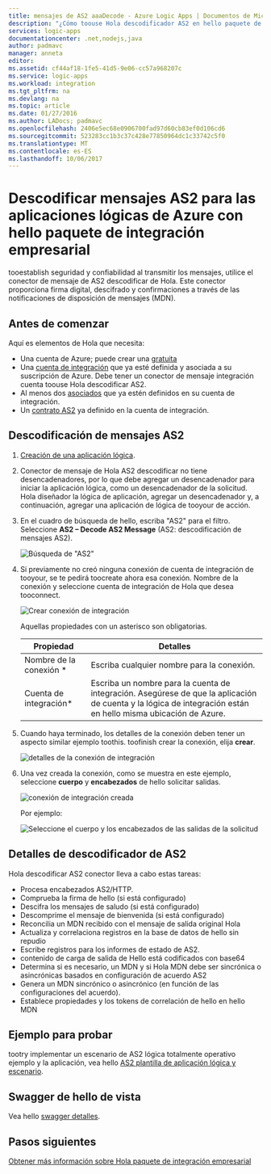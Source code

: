 ```yaml
---
title: mensajes de AS2 aaaDecode - Azure Logic Apps | Documentos de Microsoft
description: "¿Cómo toouse Hola descodificador AS2 en hello paquete de integración empresarial para las aplicaciones lógicas de Azure"
services: logic-apps
documentationcenter: .net,nodejs,java
author: padmavc
manager: anneta
editor: 
ms.assetid: cf44af18-1fe5-41d5-9e06-cc57a968207c
ms.service: logic-apps
ms.workload: integration
ms.tgt_pltfrm: na
ms.devlang: na
ms.topic: article
ms.date: 01/27/2016
ms.author: LADocs; padmavc
ms.openlocfilehash: 2406e5ec68e0906700fad97d60cb83ef0d106cd6
ms.sourcegitcommit: 523283cc1b3c37c428e77850964dc1c33742c5f0
ms.translationtype: MT
ms.contentlocale: es-ES
ms.lasthandoff: 10/06/2017
---
```

# <a name="decode-as2-messages-for-azure-logic-apps-with-hello-enterprise-integration-pack"></a>Descodificar mensajes AS2 para las aplicaciones lógicas de Azure con hello paquete de integración empresarial 

tooestablish seguridad y confiabilidad al transmitir los mensajes, utilice el conector de mensaje de AS2 descodificar de Hola. Este conector proporciona firma digital, descifrado y confirmaciones a través de las notificaciones de disposición de mensajes (MDN).

## <a name="before-you-start"></a>Antes de comenzar

Aquí es elementos de Hola que necesita:

* Una cuenta de Azure; puede crear una [gratuita](https://azure.microsoft.com/free)
* Una [cuenta de integración](logic-apps-enterprise-integration-create-integration-account.md) que ya esté definida y asociada a su suscripción de Azure. Debe tener un conector de mensaje integración cuenta toouse Hola descodificar AS2.
* Al menos dos [asociados](logic-apps-enterprise-integration-partners.md) que ya estén definidos en su cuenta de integración.
* Un [contrato AS2](logic-apps-enterprise-integration-as2.md) ya definido en la cuenta de integración.

## <a name="decode-as2-messages"></a>Descodificación de mensajes AS2

1. [Creación de una aplicación lógica](../logic-apps/logic-apps-create-a-logic-app.md).

2. Conector de mensaje de Hola AS2 descodificar no tiene desencadenadores, por lo que debe agregar un desencadenador para iniciar la aplicación lógica, como un desencadenador de la solicitud. Hola diseñador la lógica de aplicación, agregar un desencadenador y, a continuación, agregar una aplicación de lógica de tooyour de acción.

3.  En el cuadro de búsqueda de hello, escriba "AS2" para el filtro. Seleccione **AS2 – Decode AS2 Message** (AS2: descodificación de mensajes AS2).
   
    ![Búsqueda de "AS2"](media/logic-apps-enterprise-integration-as2-decode/as2decodeimage1.png)

4. Si previamente no creó ninguna conexión de cuenta de integración de tooyour, se te pedirá toocreate ahora esa conexión. Nombre de la conexión y seleccione cuenta de integración de Hola que desea tooconnect.
   
    ![Crear conexión de integración](media/logic-apps-enterprise-integration-as2-decode/as2decodeimage2.png)

    Aquellas propiedades con un asterisco son obligatorias.

    | Propiedad | Detalles |
    | --- | --- |
    | Nombre de la conexión * |Escriba cualquier nombre para la conexión. |
    | Cuenta de integración* |Escriba un nombre para la cuenta de integración. Asegúrese de que la aplicación de cuenta y la lógica de integración están en hello misma ubicación de Azure. |

5.  Cuando haya terminado, los detalles de la conexión deben tener un aspecto similar ejemplo toothis. toofinish crear la conexión, elija **crear**.

    ![detalles de la conexión de integración](media/logic-apps-enterprise-integration-as2-decode/as2decodeimage3.png)

6. Una vez creada la conexión, como se muestra en este ejemplo, seleccione **cuerpo** y **encabezados** de hello solicitar salidas.
   
    ![conexión de integración creada](media/logic-apps-enterprise-integration-as2-decode/as2decodeimage4.png) 

    Por ejemplo:

    ![Seleccione el cuerpo y los encabezados de las salidas de la solicitud](media/logic-apps-enterprise-integration-as2-decode/as2decodeimage5.png) 

## <a name="as2-decoder-details"></a>Detalles de descodificador de AS2

Hola descodificar AS2 conector lleva a cabo estas tareas: 

* Procesa encabezados AS2/HTTP.
* Comprueba la firma de hello (si está configurado)
* Descifra los mensajes de saludo (si está configurado)
* Descomprime el mensaje de bienvenida (si está configurado)
* Reconcilia un MDN recibido con el mensaje de salida original Hola
* Actualiza y correlaciona registros en la base de datos de hello sin repudio
* Escribe registros para los informes de estado de AS2.
* contenido de carga de salida de Hello está codificados con base64
* Determina si es necesario, un MDN y si Hola MDN debe ser sincrónica o asincrónicas basados en configuración de acuerdo AS2
* Genera un MDN sincrónico o asincrónico (en función de las configuraciones del acuerdo).
* Establece propiedades y los tokens de correlación de hello en hello MDN

## <a name="try-this-sample"></a>Ejemplo para probar

tootry implementar un escenario de AS2 lógica totalmente operativo ejemplo y la aplicación, vea hello [AS2 plantilla de aplicación lógica y escenario](https://azure.microsoft.com/documentation/templates/201-logic-app-as2-send-receive/).

## <a name="view-hello-swagger"></a>Swagger de hello de vista
Vea hello [swagger detalles](/connectors/as2/). 

## <a name="next-steps"></a>Pasos siguientes
[Obtener más información sobre Hola paquete de integración empresarial](logic-apps-enterprise-integration-overview.md) 

